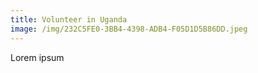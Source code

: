 ```yaml
---
title: Volunteer in Uganda
image: /img/232C5FE0-3BB4-4398-ADB4-F05D1D5B86DD.jpeg
---
```

Lorem ipsum
